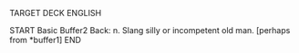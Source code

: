 TARGET DECK
ENGLISH

START
Basic
Buffer2
Back: n. Slang silly or incompetent old man. [perhaps from *buffer1]
END
